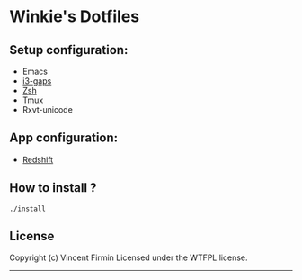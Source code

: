 # Winkie's Dotfiles

## Setup configuration:
* Emacs
* [i3-gaps]
* [Zsh]
* Tmux
* Rxvt-unicode

## App configuration:
* [Redshift]

## How to install ?

```
./install
```

License
----
Copyright (c) Vincent Firmin Licensed under the WTFPL license.

----
[i3-gaps]: https://github.com/Airblader/i3
[Redshift]: https://github.com/jonls/redshift
[Zsh]: https://github.com/robbyrussell/oh-my-zsh